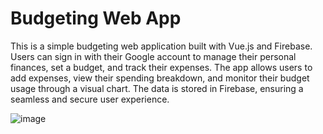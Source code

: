 # Budgeting Web App
This is a simple budgeting web application built with Vue.js and Firebase. Users can sign in with their Google account to manage their personal finances, set a budget, and track their expenses. The app allows users to add expenses, view their spending breakdown, and monitor their budget usage through a visual chart. The data is stored in Firebase, ensuring a seamless and secure user experience.

![image](https://github.com/user-attachments/assets/a162bbd3-fb8e-4847-8d5d-8a86a9d543db)

